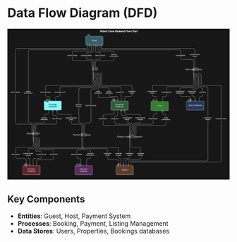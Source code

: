 # Data Flow Diagram (DFD)
![DFD](data-flow.png)

## Key Components
- **Entities**: Guest, Host, Payment System
- **Processes**: Booking, Payment, Listing Management
- **Data Stores**: Users, Properties, Bookings databases
